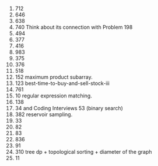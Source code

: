 
1. 712
2. 646
3. 638
4. 740 Think about its connection with Problem 198
5. 494 
6. 377
7. 416
8. 983
9. 375
10. 376
11. 518
12. 152 maximum product subarray.
13. 123 best-time-to-buy-and-sell-stock-iii
14. 761
15. 10 regular expression matching.
16. 138
17. 34 and Coding Interviews 53 (binary search)
18. 382 reservoir sampling.
19. 33
20. 82
21. 83
22. 836
23. 91
24. 310 tree dp + topological sorting + diameter of the graph
25. 11